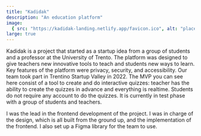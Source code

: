 ```yaml
---
title: "Kadidak"
description: "An education platform"
image:
  { src: "https://kadidak-landing.netlify.app/favicon.ico", alt: "placeholder" }
large: true
---
```


Kadidak is a project that started as a startup idea from a group of students
and a professor at the University of Trento. The platform was designed to
give teachers new innovative tools to teach and students new ways to learn.
Key features of the platform were privacy, security, and accessibility. Our
team took part in <span class="mark tsv">Trentino Startup Valley</span> in 2022.
The MVP you can see here consist of a tool to create and do interactive quizzes:
teacher has the ability to create the quizzes in advance and everything is realtime.
Students do not require any account to do the quizzes. It is currently in test
phase with a group of students and teachers.

I was the lead in the frontend development of the project. I was in charge
of the design, which is all built from the ground up, and the implementation
of the frontend. I also set up a Figma library for the team to use.
